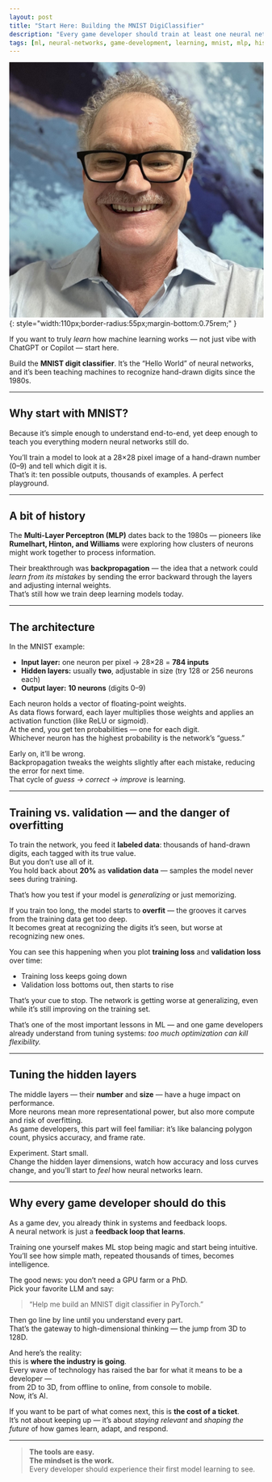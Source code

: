 ```yaml
---
layout: post
title: "Start Here: Building the MNIST DigiClassifier"
description: "Every game developer should train at least one neural network. Here’s the 'Hello World' of machine learning, and why it still matters."
tags: [ml, neural-networks, game-development, learning, mnist, mlp, history]
---
```

![Russ Patterson](/assets/images/russpatterson.jpg){: style="width:110px;border-radius:55px;margin-bottom:0.75rem;" }

If you want to truly *learn* how machine learning works — not just vibe with ChatGPT or Copilot — start here.

Build the **MNIST digit classifier**. It’s the “Hello World” of neural networks, and it’s been teaching machines to recognize hand-drawn digits since the 1980s.

---

## Why start with MNIST?
Because it’s simple enough to understand end-to-end, yet deep enough to teach you everything modern neural networks still do.

You’ll train a model to look at a 28×28 pixel image of a hand-drawn number (0–9) and tell which digit it is.  
That’s it: ten possible outputs, thousands of examples. A perfect playground.

---

## A bit of history
The **Multi-Layer Perceptron (MLP)** dates back to the 1980s — pioneers like **Rumelhart, Hinton, and Williams** were exploring how clusters of neurons might work together to process information.

Their breakthrough was **backpropagation** — the idea that a network could *learn from its mistakes* by sending the error backward through the layers and adjusting internal weights.  
That’s still how we train deep learning models today.

---

## The architecture
In the MNIST example:
- **Input layer:** one neuron per pixel → 28×28 = **784 inputs**
- **Hidden layers:** usually **two**, adjustable in size (try 128 or 256 neurons each)
- **Output layer:** **10 neurons** (digits 0–9)

Each neuron holds a vector of floating-point weights.  
As data flows forward, each layer multiplies those weights and applies an activation function (like ReLU or sigmoid).  
At the end, you get ten probabilities — one for each digit.  
Whichever neuron has the highest probability is the network’s “guess.”

Early on, it’ll be wrong.  
Backpropagation tweaks the weights slightly after each mistake, reducing the error for next time.  
That cycle of *guess → correct → improve* is learning.

---

## Training vs. validation — and the danger of overfitting
To train the network, you feed it **labeled data**: thousands of hand-drawn digits, each tagged with its true value.  
But you don’t use all of it.  
You hold back about **20%** as **validation data** — samples the model never sees during training.

That’s how you test if your model is *generalizing* or just memorizing.

If you train too long, the model starts to **overfit** — the grooves it carves from the training data get too deep.  
It becomes great at recognizing the digits it’s seen, but worse at recognizing new ones.

You can see this happening when you plot **training loss** and **validation loss** over time:  
- Training loss keeps going down  
- Validation loss bottoms out, then starts to rise  

That’s your cue to stop. The network is getting worse at generalizing, even while it’s still improving on the training set.

That’s one of the most important lessons in ML — and one game developers already understand from tuning systems: *too much optimization can kill flexibility.*

---

## Tuning the hidden layers
The middle layers — their **number** and **size** — have a huge impact on performance.  
More neurons mean more representational power, but also more compute and risk of overfitting.  
As game developers, this part will feel familiar: it’s like balancing polygon count, physics accuracy, and frame rate.

Experiment. Start small.  
Change the hidden layer dimensions, watch how accuracy and loss curves change, and you’ll start to *feel* how neural networks learn.

---

## Why every game developer should do this
As a game dev, you already think in systems and feedback loops.  
A neural network is just a **feedback loop that learns**.  

Training one yourself makes ML stop being magic and start being intuitive.  
You’ll see how simple math, repeated thousands of times, becomes intelligence.

The good news: you don’t need a GPU farm or a PhD.  
Pick your favorite LLM and say:

> “Help me build an MNIST digit classifier in PyTorch.”

Then go line by line until you understand every part.  
That’s the gateway to high-dimensional thinking — the jump from 3D to 128D.

And here’s the reality:  
this is **where the industry is going**.  
Every wave of technology has raised the bar for what it means to be a developer —  
from 2D to 3D, from offline to online, from console to mobile.  
Now, it’s AI.  

If you want to be part of what comes next, this is **the cost of a ticket**.  
It’s not about keeping up — it’s about *staying relevant* and *shaping the future* of how games learn, adapt, and respond.

---

> **The tools are easy.**  
> **The mindset is the work.**  
> Every developer should experience their first model learning to see.
